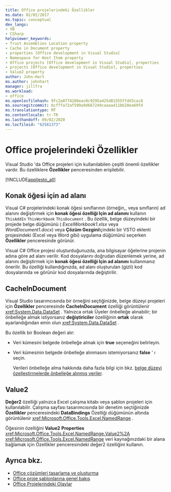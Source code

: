 ```yaml
---
title: Office projelerindeki Özellikler
ms.date: 02/02/2017
ms.topic: conceptual
dev_langs:
- VB
- CSharp
helpviewer_keywords:
- Trust Assemblies Location property
- Cache in Document property
- properties [Office development in Visual Studio]
- Namespace for Host Item property
- Office projects [Office development in Visual Studio], properties
- projects [Office development in Visual Studio], properties
- Value2 property
author: John-Hart
ms.author: johnhart
manager: jillfra
ms.workload:
- office
ms.openlocfilehash: 9fc2a0774206eac0c9295a425d81555ffdd3cac8
ms.sourcegitcommit: 6cfffa72af599a9d667249caaaa411bb28ea69fd
ms.translationtype: MT
ms.contentlocale: tr-TR
ms.lasthandoff: 09/02/2020
ms.locfileid: "62561373"
---
```

# <a name="properties-in-office-projects"></a>Office projelerindeki Özellikler
  Visual Studio 'da Office projeleri için kullanılabilen çeşitli önemli özellikler vardır. Bu özelliklere **Özellikler** penceresinden erişilebilir.

 [!INCLUDE[appliesto_all](../vsto/includes/appliesto-all-md.md)]

## <a name="namespace-for-host-item"></a>Konak öğesi için ad alanı
 Visual C# projelerindeki konak öğesi sınıflarının (örneğin,, veya sınıfların) ad alanını değiştirmek için **konak öğesi özelliği Için ad alanını** kullanın `ThisAddIn` `ThisWorkbook` `ThisDocument` . Bu özellik, belge düzeyindeki bir projede belge düğümünü ( *ExcelWorkbook1.xlsx* veya *WordDocument1.docx*) veya **Çözüm Gezgini**Içindeki bir VSTO eklenti projesindeki (Excel veya Word gibi) uygulama düğümünü seçerken **Özellikler** penceresinde görünür.

 Visual C# Office projesi oluşturduğunuzda, ana bilgisayar öğelerine projenin adına göre ad alanı verilir. Kod dosyalarını doğrudan düzenlemek yerine, ad alanını değiştirmek için **konak öğesi özelliği Için ad alanını** kullanmanız önerilir. Bu özelliği kullandığınızda, ad alanı oluşturulan (gizli) kod dosyalarında ve görünür kod dosyalarında değiştirilir.

## <a name="cacheindocument"></a>CacheInDocument
 Visual Studio tasarımcısında bir örneğini seçtiğinizde, belge düzeyi projeleri için **Özellikler** penceresinde **CacheInDocument** özelliği görüntülenir <xref:System.Data.DataSet> . Yalnızca ortak Üyeler önbelleğe alınabilir; bir önbelleğe almak istiyorsanız **değiştiriciler** özelliğinin **ortak** olarak ayarlandığından emin olun <xref:System.Data.DataSet> .

 Bu özellik bir Boolean değeri alır:

- Veri kümesini belgede önbelleğe almak için **true** seçeneğini belirleyin.

- Veri kümesinin belgede önbelleğe alınmasını istemiyorsanız **false** ' ı seçin.

  Verileri önbelleğe alma hakkında daha fazla bilgi için bkz. [belge düzeyi özelleştirmelerde önbelleğe alınmış veriler](../vsto/cached-data-in-document-level-customizations.md).

## <a name="value2"></a>Value2
 **Değer2** özelliği yalnızca Excel çalışma kitabı veya şablon projeleri için kullanılabilir. Çalışma sayfası tasarımcısında bir denetim seçtiğinizde **Özellikler** penceresindeki **DataBindings** Özelliği düğümünün altında görüntülenir <xref:Microsoft.Office.Tools.Excel.NamedRange> .

 Öğesinin özelliğini **Value2** **Properties** <xref:Microsoft.Office.Tools.Excel.NamedRange.Value2%2A> <xref:Microsoft.Office.Tools.Excel.NamedRange> veri kaynağınızdaki bir alana bağlamak için Özellikler penceresindeki değer2 özelliğini kullanın.

## <a name="see-also"></a>Ayrıca bkz.
- [Office çözümleri tasarlama ve oluşturma](../vsto/designing-and-creating-office-solutions.md)
- [Office proje şablonlarına genel bakış](../vsto/office-project-templates-overview.md)
- [Office Projelerindeki Olaylar](../vsto/events-in-office-projects.md)
